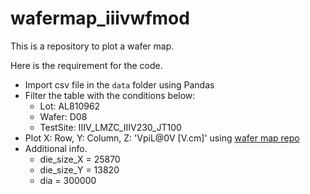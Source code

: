 # wafermap_iiivwfmod

This is a repository to plot a wafer map.

Here is the requirement for the code.
- Import csv file in the `data` folder using Pandas
- Filter the table with the conditions below:  
  - Lot: AL810962
  - Wafer: D08
  - TestSite: IIIV_LMZC_IIIV230_JT100
- Plot X: Row, Y: Column, Z: 'VpiL@0V [V.cm]' using [wafer map repo](https://github.com/dougthor42/wafer_map)
- Additional info.
  - die_size_X = 25870
  - die_size_Y = 13820
  - dia = 300000
